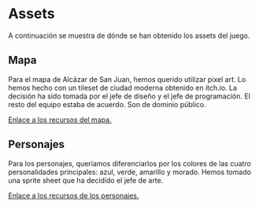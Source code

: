 # Assets

A continuación se muestra de dónde se han obtenido los assets del juego.

## Mapa
Para el mapa de Alcázar de San Juan, hemos querido utilizar pixel art. Lo hemos hecho con un tileset de ciudad moderna obtenido en itch.io. La decisión ha sido tomada por el jefe de diseño y el jefe de programación. El resto del equipo estaba de acuerdo. Son de dominio público.

[Enlace a los recursos del mapa.](https://shatteredreality.itch.io/modern-city)

## Personajes
Para los personajes, queríamos diferenciarlos por los colores de las cuatro personalidades principales: azul, verde, amarillo y morado. Hemos tomado una sprite sheet que ha decidido el jefe de arte.

[Enlace a los recursos de los personajes.](https://www.spriters-resource.com/snes/earthbound/sheet/3153/)